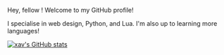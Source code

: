Hey, fellow <Developer />!
Welcome to my GitHub profile!

I specialise in web design, Python, and Lua. I'm also up to learning more languages!

[![xav's GitHub stats](https://github-readme-stats.vercel.app/api?username=xavwashere)](https://github.com/anuraghazra/github-readme-stats)
